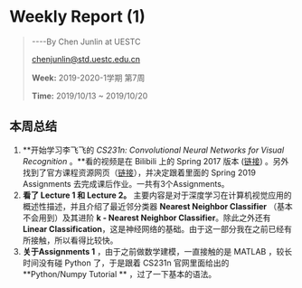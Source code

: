 # Weekly Report (1)

> ----By Chen Junlin at UESTC
>
> chenjunlin@std.uestc.edu.cn
>
> **Week:** 2019-2020-1学期 第7周
>
> **Time:** 2019/10/13 ~ 2019/10/20



## 本周总结

1. **开始学习李飞飞的 _CS231n: Convolutional Neural Networks for Visual Recognition_ 。**看的视频是在 Bilibili 上的 Spring 2017 版本 ([链接](https://www.bilibili.com/video/av13260183/)) 。另外找到了官方课程资源网页（[链接](http://cs231n.github.io/ )），并决定跟着里面的 Spring 2019 Assignments 去完成课后作业。一共有3个Assignments。
2. **看了 Lecture 1 和 Lecture 2。** 主要内容是对于深度学习在计算机视觉应用的概述性描述，并且介绍了最近邻分类器 **Nearest Neighbor Classifier** （基本不会用到）及其进阶 **k - Nearest Neighbor Classifier**。除此之外还有**Linear Classification**，这是神经网络的基础。由于这一部分我在之前已经有所接触，所以看得比较快。
3. **关于Assignments 1** ，由于之前做数学建模，一直接触的是 MATLAB ，较长时间没有碰 Python 了，于是跟着 CS231n 官网里面给出的 **Python/Numpy Tutorial ** ，过了一下基本的语法。

